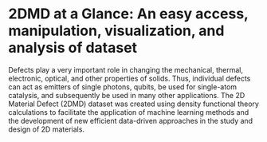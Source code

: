 # 2DMD at a Glance: An easy access, manipulation, visualization, and analysis of dataset
Defects play a very important role in changing the mechanical, thermal, electronic, optical, and other properties of solids. Thus, individual defects can act as emitters of single photons, qubits, be used for single-atom catalysis, and subsequently be used in many other applications.
The 2D Material Defect (2DMD) dataset was created using density functional theory calculations to facilitate the application of machine learning methods and the development of new efficient data-driven approaches in the study and design of 2D materials.  
